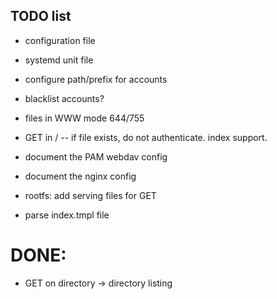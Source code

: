 
## TODO list

- configuration file
- systemd unit file
- configure path/prefix for accounts
- blacklist accounts?
- files in WWW mode 644/755
- GET in / -- if file exists, do not authenticate. index support.
- document the PAM webdav config
- document the nginx config

- rootfs: add serving files for GET
- parse index.tmpl file

# DONE:

- GET on directory -> directory listing
